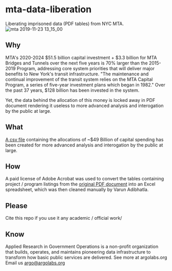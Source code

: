 # mta-data-liberation
Liberating imprisoned data (PDF tables) from NYC MTA.
![mta 2019-11-23 13_15_00](https://user-images.githubusercontent.com/4397663/69483758-54444700-0df9-11ea-9a7a-263bd2a8495c.gif)



## Why
MTA's 2020-2024 $51.5 billion capital investment + $3.3 billion for MTA Bridges and Tunnels over the next five years is 70% larger than the 2015-2019 Program, addressing core system priorities that will deliver major benefits to New York's transit infrastructure.
"The maintenance and continual improvement of the transit system relies on the MTA Capital Program, a series of five-year investment plans which began in 1982." Over the past 37 years, $128 billion has been invested in the system. 

Yet, the data behind the allocation of this money is locked away in PDF document rendering it useless to more advanced analysis and interogation by the public at large.

## What
[A csv file](https://github.com/argo-marketplace/mta-data-liberation/blob/master/MTA%20capital%20plan%20%282020-2024%29%20-%20MASTER.csv) containing the allocations of ~$49 Billion of capital spending has been created for more advanced analysis and interogation by the public at large.

## How
A paid license of Adobe Acrobat was used to convert the tables containing project / program listings from the [original PDF document](https://new.mta.info/document/10511) into an Excel spreadsheet, which was then cleaned manually by Varun Adibhatla.

## Please
Cite this repo if you use it any academic / official work/

## Know
Applied Research in Government Operations is a non-profit organization that builds, operates, and maintains pioneering data infrastructure to transform how basic public services are delivered. See more at argolabs.org
Email us argo@argolabs.org
